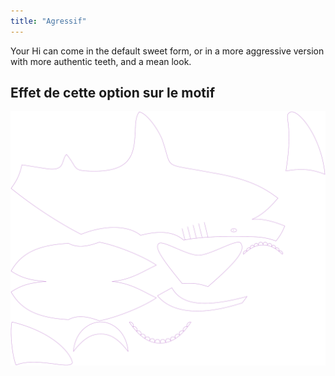 ```yaml
---
title: "Agressif"
---
```


Your Hi can come in the default sweet form, or in a more aggressive version with more authentic teeth, and a mean look.

## Effet de cette option sur le motif

![Cette image montre l'effet de cette option en superposant plusieurs variantes qui ont une valeur différente pour cette option](hi_aggressive_sample.svg "Effet de cette option sur le motif")
